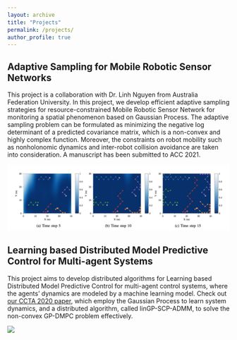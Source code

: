 ```yaml
---
layout: archive
title: "Projects"
permalink: /projects/
author_profile: true
---
```


## Adaptive Sampling for Mobile Robotic Sensor Networks

This project is a collaboration with Dr. Linh Nguyen from Australia Federation University. In this project, we develop efficient adaptive sampling strategies for resource-constrained Mobile Robotic Sensor Network for monitoring a spatial phenomenon based on Gaussian Process. The adaptive sampling problem can be formulated as minimizing the negative log determinant of a predicted covariance matrix, which is a non-convex and highly complex function. Moreover, the constraints on robot mobility such as nonholonomic dynamics and inter-robot collision avoidance are taken into consideration. A manuscript has been submitted to ACC 2021.

![Illustration](../images/mrsn.png)

## Learning based Distributed Model Predictive Control for Multi-agent Systems

This project aims to develop distributed algorithms for Learning based Distributed Model Predictive Control for multi-agent control systems, where the agents’ dynamics are modeled by a machine learning model. Check out [our CCTA 2020 paper](https://ieeexplore.ieee.org/abstract/document/9206390), which employ the Gaussian Process to learn system dynamics, and a distributed algorithm, called linGP-SCP-ADMM, to solve the non-convex GP-DMPC problem effectively.

[![](http://img.youtube.com/vi/13HaOSNmUvg/0.jpg)](http://www.youtube.com/watch?v=13HaOSNmUvg "")

